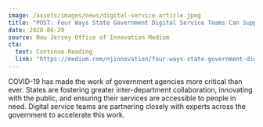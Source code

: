 ```yaml
---
image: /assets/images/news/digital-service-article.jpeg
title: "POST: Four Ways State Government Digital Service Teams Can Support the COVID-19 Response"
date: 2020-06-29
source: New Jersey Office of Innovation Medium
cta:
  text: Continue Reading
  link: "https://medium.com/njinnovation/four-ways-state-government-digital-service-teams-can-support-the-covid-19-response-506e462c91f9?source=friends_link&sk=b34fd52da1004db8a0f5ccb138896cf9"
---
```


COVID-19 has made the work of government agencies more critical than ever. States are fostering greater inter-department collaboration, innovating with the public, and ensuring their services are accessible to people in need. Digital service teams are partnering closely with experts across the government to accelerate this work.
